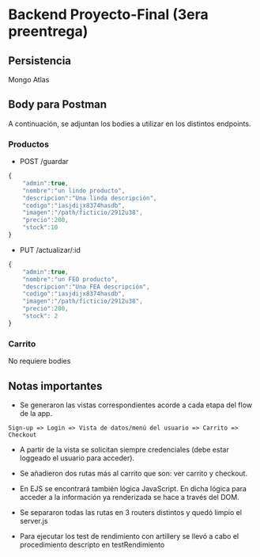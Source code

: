 # Backend Proyecto-Final (3era preentrega)

## Persistencia
Mongo Atlas

## Body para Postman
A continuación, se adjuntan los bodies a utilizar en los distintos endpoints.

### Productos
- POST /guardar
```Javascript 
{
    "admin":true,
    "nombre":"un lindo producto",
    "descripcion":"Una linda descripción",
    "codigo":"iasjdijx8374hasdb",
    "imagen":"/path/ficticio/2912u38",
    "precio":200,
    "stock":10
}
```

- PUT /actualizar/:id
```Javascript 
{
    "admin":true,
    "nombre":"un FEO producto",
    "descripcion":"Una FEA descripción",
    "codigo":"iasjdijx8374hasdb",
    "imagen":"/path/ficticio/2912u38",
    "precio":200,
    "stock": 2
}
```

### Carrito
No requiere bodies

## Notas importantes
- Se generaron las vistas correspondientes acorde a cada etapa del flow de la app.
````
Sign-up => Login => Vista de datos/menú del usuario => Carrito => Checkout
````

- A partir de la vista se solicitan siempre credenciales (debe estar loggeado el usuario para acceder).

- Se añadieron dos rutas más al carrito que son: ver carrito y checkout.

- En EJS se encontrará también lógica JavaScript. En dicha lógica para acceder a la información ya renderizada se hace a través del DOM.

- Se separaron todas las rutas en 3 routers distintos y quedó limpio el server.js

- Para ejecutar los test de rendimiento con artillery se llevó a cabo el procedimiento descripto en testRendimiento

